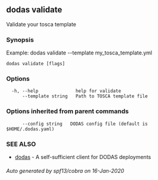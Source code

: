 ## dodas validate

Validate your tosca template

### Synopsis

Example:
dodas validate --template my_tosca_template.yml

```
dodas validate [flags]
```

### Options

```
  -h, --help              help for validate
      --template string   Path to TOSCA template file
```

### Options inherited from parent commands

```
      --config string   DODAS config file (default is $HOME/.dodas.yaml)
```

### SEE ALSO

* [dodas](dodas.md)	 - A self-sufficient client for DODAS deployments

###### Auto generated by spf13/cobra on 16-Jan-2020
